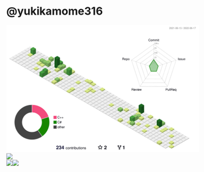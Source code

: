 # @yukikamome316
![](./profile-3d-contrib/profile-green-animate.svg)
<a href="https://github.com/yukikamome316">
  <img align="left" src="https://img.shields.io/badge/motivation-full-blue ?style=flat-square" />
  <br>
  <br>
</a>
<a href="https://github.com/anuraghazra/github-readme-stats">
  <img align="left" src="https://github-readme-stats.vercel.app/api?username=yukikamome316&show_icons=true&theme=vue&count_private=true" />
</a>
<a href="https://github.com/anuraghazra/github-readme-stats">
  <img align="left" src="https://github-readme-stats.vercel.app/api/top-langs/?username=yukikamome316&theme=vue" />
</a>

